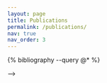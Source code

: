 ```yaml
---
layout: page
title: Publications
permalink: /publications/
nav: true
nav_order: 3
---
```


<!-- Start simple: show everything from the configured bib -->
{% bibliography --query @* %}

<!-- 
<!-- _pages/publications.md -->

<!-- Bibsearch Feature -->

<!-- {% include bib_search.liquid %}

<div class="publications">

{% bibliography %}

</div> --> -->
